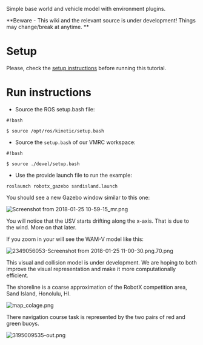 Simple base world and vehicle model with environment plugins.

**Beware - This wiki and the relevant source is under development!  Things may change/break at anytime.
**

# Setup

Please, check the [setup instructions](https://bitbucket.org/osrf/vmrc/wiki/tutorials/SystemSetup) before running this tutorial.

# Run instructions

* Source the ROS setup.bash file:

```
#!bash
    
$ source /opt/ros/kinetic/setup.bash

```

* Source the `setup.bash` of our VMRC workspace:

```
#!bash
    
$ source ./devel/setup.bash

```

* Use the provide launch file to run the example:

```
roslaunch robotx_gazebo sandisland.launch 
```

You should see a new Gazebo window similar to this one:

![Screenshot from 2018-01-25 10-59-15_mr.png](https://bitbucket.org/repo/BgXLzgM/images/2097879520-Screenshot%20from%202018-01-25%2010-59-15_mr.png)

You will notice that the USV starts drifting along the x-axis.  That is due to the wind.  More on that later.

If you zoom in your will see the WAM-V model like this:

![2349056053-Screenshot from 2018-01-25 11-00-30.png.70.png](https://bitbucket.org/repo/BgXLzgM/images/2394960890-2349056053-Screenshot%20from%202018-01-25%2011-00-30.png.70.png)

This visual and collision model is under development.  We are hoping to both improve the visual representation and make it more computationally efficient.

The shoreline is a coarse approximation of the RobotX competition area, Sand Island, Honolulu, HI.  

![map_colage.png](https://bitbucket.org/repo/BgXLzgM/images/869375701-map_colage.png)

There navigation course task is represented by the two pairs of red and green buoys.

![3195009535-out.png](https://bitbucket.org/repo/BgXLzgM/images/3465846643-3195009535-out.png)